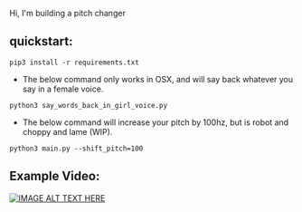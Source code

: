 Hi, I'm building a pitch changer

## quickstart: 
`pip3 install -r requirements.txt`

* The below command only works in OSX, and will say back whatever you say in a female voice.

`python3 say_words_back_in_girl_voice.py`

* The below command will increase your pitch by 100hz, but is robot and choppy and lame (WIP).

`python3 main.py --shift_pitch=100`

## Example Video:
[![IMAGE ALT TEXT HERE](https://img.youtube.com/vi/HRjAlgXxgLs/0.jpg)](https://www.youtube.com/watch?v=HRjAlgXxgLs)
